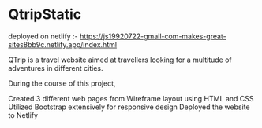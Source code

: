 # QtripStatic

deployed on netlify :- https://js19920722-gmail-com-makes-great-sites8bb9c.netlify.app/index.html

QTrip is a travel website aimed at travellers looking for a multitude of adventures in different cities. 

During the course of this project,

Created 3 different web pages from Wireframe layout using HTML and CSS
Utilized Bootstrap extensively for responsive design
 Deployed the website to Netlify
